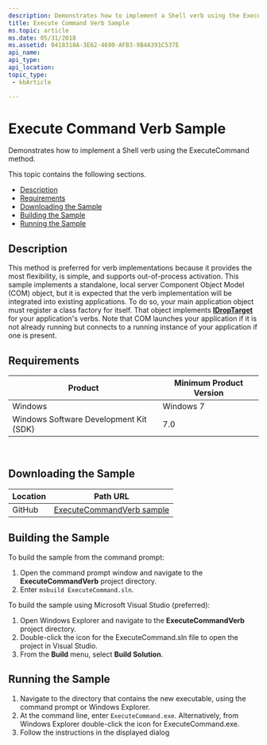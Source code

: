 ```yaml
---
description: Demonstrates how to implement a Shell verb using the ExecuteCommand method.
title: Execute Command Verb Sample
ms.topic: article
ms.date: 05/31/2018
ms.assetid: 0418318A-3E62-4690-AFB3-9B4A391C537E
api_name: 
api_type: 
api_location: 
topic_type: 
 - kbArticle

---
```


# Execute Command Verb Sample

Demonstrates how to implement a Shell verb using the ExecuteCommand method.

This topic contains the following sections.

- [Description](#description)
- [Requirements](#requirements)
- [Downloading the Sample](#downloading-the-sample)
- [Building the Sample](#building-the-sample)
- [Running the Sample](#running-the-sample)

## Description

This method is preferred for verb implementations because it provides the most flexibility, is simple, and supports out-of-process activation. This sample implements a standalone, local server Component Object Model (COM) object, but it is expected that the verb implementation will be integrated into existing applications. To do so, your main application object must register a class factory for itself. That object implements [**IDropTarget**](/windows/win32/api/oleidl/nn-oleidl-idroptarget) for your application's verbs. Note that COM launches your application if it is not already running but connects to a running instance of your application if one is present.

## Requirements



| Product                                | Minimum Product Version |
|----------------------------------------|-------------------------|
| Windows                                | Windows 7               |
| Windows Software Development Kit (SDK) | 7.0                     |



 

## Downloading the Sample

| Location      | Path URL                                                                                             |
|---------------|------------------------------------------------------------------------------------------------------|
| GitHub  | [ExecuteCommandVerb sample](https://github.com/microsoft/Windows-classic-samples/tree/master/Samples/Win7Samples/winui/shell/appshellintegration/ExecuteCommandVerb) |

## Building the Sample

To build the sample from the command prompt:

1.  Open the command prompt window and navigate to the **ExecuteCommandVerb** project directory.
2.  Enter `msbuild ExecuteCommand.sln`.

To build the sample using Microsoft Visual Studio (preferred):

1.  Open Windows Explorer and navigate to the **ExecuteCommandVerb** project directory.
2.  Double-click the icon for the ExecuteCommand.sln file to open the project in Visual Studio.
3.  From the **Build** menu, select **Build Solution**.

## Running the Sample

1.  Navigate to the directory that contains the new executable, using the command prompt or Windows Explorer.
2.  At the command line, enter `ExecuteCommand.exe`. Alternatively, from Windows Explorer double-click the icon for ExecuteCommand.exe.
3.  Follow the instructions in the displayed dialog

 

 
